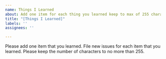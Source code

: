 ```yaml
---
name: Things I Learned
about: Add one item for each thing you learned keep to max of 255 characters
title: "[Things I Learned]"
labels: ''
assignees: ''

---
```


Please add one item that you learned.  File new issues for each item that you learned.  Please keep the number of characters to no more than 255.
